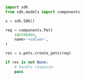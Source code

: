 <!-- Start SDK Example Usage [usage] -->
```python
import sdk
from sdk.models import components

s = sdk.SDK()

req = components.Pet(
    id=596804,
    name='<value>',
)

res = s.pets.create_pets(req)

if res is not None:
    # handle response
    pass

```
<!-- End SDK Example Usage [usage] -->